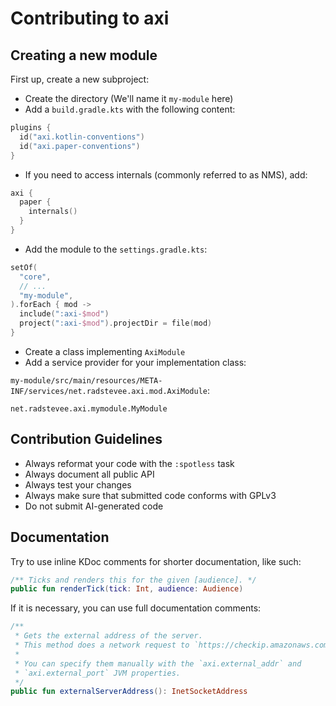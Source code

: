 # Contributing to axi

## Creating a new module

First up, create a new subproject:

- Create the directory (We'll name it `my-module` here)
- Add a `build.gradle.kts` with the following content:

```kotlin
plugins {
  id("axi.kotlin-conventions")
  id("axi.paper-conventions")
}
```

- If you need to access internals (commonly referred to as NMS), add:

```kotlin
axi {
  paper {
    internals()
  }
}
```

- Add the module to the `settings.gradle.kts`:

```kotlin
setOf(
  "core",
  // ...
  "my-module",
).forEach { mod ->
  include(":axi-$mod")
  project(":axi-$mod").projectDir = file(mod)
}
```

- Create a class implementing `AxiModule`
- Add a service provider for your implementation class:

`my-module/src/main/resources/META-INF/services/net.radstevee.axi.mod.AxiModule`:
```
net.radstevee.axi.mymodule.MyModule
```

## Contribution Guidelines

- Always reformat your code with the `:spotless` task
- Always document all public API
- Always test your changes
- Always make sure that submitted code conforms with GPLv3
- Do not submit AI-generated code

## Documentation

Try to use inline KDoc comments for shorter documentation, like such:

```kotlin
/** Ticks and renders this for the given [audience]. */
public fun renderTick(tick: Int, audience: Audience)
```

If it is necessary, you can use full documentation comments:

```kotlin
/**
 * Gets the external address of the server.
 * This method does a network request to `https://checkip.amazonaws.com`.
 *
 * You can specify them manually with the `axi.external_addr` and
 * `axi.external_port` JVM properties.
 */
public fun externalServerAddress(): InetSocketAddress
```

